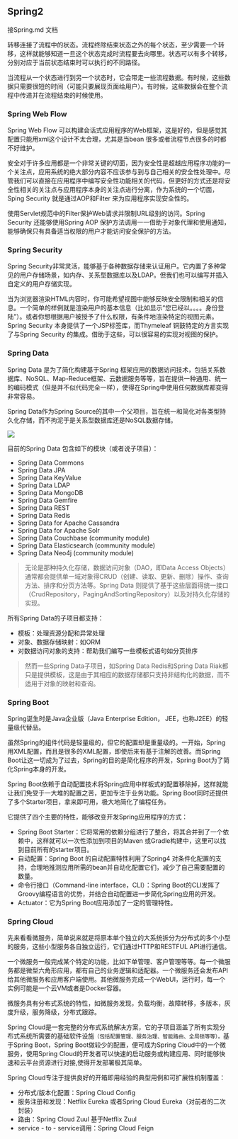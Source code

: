## Spring2
接Spring.md 文档


转移连接了流程中的状态。流程终除结束状态之外的每个状态，至少需要一个转移，这样就能够知道一旦这个状态完成时流程要去向哪里。状态可以有多个转移，分别对应于当前状态结束时可以执行的不同路径。



当流程从一个状态进行到另一个状态时，它会带走一些流程数据。有时候，这些数据只需要很短的时间（可能只要展现页面给用户）。有时候，这些数据会在整个流程中传递并在流程结束的时候使用。


### Spring Web Flow
Spring Web  Flow 可以构建会话式应用程序的Web框架，这是好的，但是感觉其配置只能用xml这个设计不太合理，尤其是当bean 很多或者流程节点很多的时都不好维护。

安全对于许多应用都是一个非常关键的切面，因为安全性是超越应用程序功能的一个关注点，应用系统的绝大部分内容不应该参与到与自己相关的安全性处理中。尽管我们可以直接在应用程序中编写安全性功能相关的代码，但更好的方式还是将安全性相关的关注点与应用程序本身的关注点进行分离，作为系统的一个切面，Sping Security 就是通过AOP和Filter 来为应用程序实现安全性的。


使用Servlet规范中的Filter保护Web请求并限制URL级别的访问。Spring Security 还能够使用Spring AOP 保护方法调用一一借助于对象代理和使用通知，能够确保只有具备适当权限的用户才能访问安全保护的方法。


### Spring Security

Spring Security非常灵活，能够基于各种数据存储来认证用户。它内置了多种常见的用户存储场景，如内存、关系型数据库以及LDAP。但我们也可以编写并插入自定义的用户存储实现。

当为浏览器渲染HTML内容时，你可能希望视图中能够反映安全限制和相关的信息。一个简单的样例就是渲染用户的基本信息（比如显示“您已经以。。。。身份登陆”）。或者你想根据用户被授予了什么权限，有条件地渲染特定的视图元素。Spring Security 本身提供了一个JSP标签库，而Thymeleaf 铜鼓特定的方言实现了与Spring Security 的集成。借助于这些，可以很容易的实现对视图的保护。


### Spring Data
Spring Data 是为了简化构建基于Spring 框架应用的数据访问技术，包括关系数据库、NoSQL、Map-Reduce框架、云数据服务等等，旨在提供一种通用、统一的编码模式（但是并不似代码完全一样），使得在Spring中使用任何数据库都变得非常容易。


Spring Data作为Spring Source的其中一个父项目，旨在统一和简化对各类型持久化存储，而不拘泥于是关系型数据库还是NoSQL数据存储。

![](https://img2018.cnblogs.com/blog/1231979/201912/1231979-20191209101123839-1914723452.png)


目前的Spring Data 包含如下的模块（或者说子项目）：
- Spring Data Commons
- Spring Data JPA
- Spring Data KeyValue
- Spring Data LDAP
- Spring Data MongoDB
- Spring Data Gemfire
- Spring Data REST
- Spring Data Redis
- Spring Data for Apache Cassandra
- Spring Data for Apache Solr
- Spring Data Couchbase (community module)
- Spring Data Elasticsearch (community module)
- Spring Data Neo4j (community module)


>无论是那种持久化存储，数据访问对象（DAO，即Data Access Objects）通常都会提供单一域对象得CRUD（创建、读取、更新、删除）操作、查询方法、排序和分页方法等。Spring Data 则提供了基于这些层面得统一接口（CrudRepository，PagingAndSortingRepository）以及对持久化存储的实现。


所有Spring Data的子项目都支持：
- 模板：处理资源分配和异常处理
- 对象、数据存储映射：如ORM
- 对数据访问对象的支持：帮助我们编写一些模板式语句如分页排序

>然而一些Spring Data子项目，如Spring Data Redis和Spring Data Riak都只是提供模板，这是由于其相应的数据存储都只支持非结构化的数据，而不适用于对象的映射和查询。


### Spring Boot

Spring诞生时是Java企业版（Java Enterprise Edition， JEE，也称J2EE）的轻量级代替品。


虽然Spring的组件代码是轻量级的，但它的配置却是重量级的。一开始，Spring用XML配置，而且是很多的XML配置，即使后来有基于注解的改善。而Spring Boot让这一切成为了过去，Spring的目的是简化程序的开发，Spring Boot为了简化Spring本身的开发。


Spring Boot依赖于自动配置技术将Spring应用中样板式的配置移除掉，这样就能让我们免受于一大堆的配置之苦，更加专注于业务功能。Spring Boot同时还提供了多个Starter项目，拿来即可用，极大地简化了编程任务。


它提供了四个主要的特性，能够改变开发Spring应用程序的方式：

- Spring Boot Starter：它将常用的依赖分组进行了整合，将其合并到了一个依赖中，这样就可以一次性添加到项目的Maven 或Gradle构建中，这里可以找到目前所有的starter项目。
- 自动配置：Spring Boot 的自动配置特性利用了Spring4 对条件化配置的支持，合理地推测应用所需的bean并自动化配置它们，减少了自己需要配置的数量。
- 命令行接口（Command-line interface，CLI）：Spring Boot的CLI发挥了Groovy编程语言的优势，并结合自动配置进一步简化Spring应用的开发。
- Actuator：它为Spring Boot应用添加了一定的管理特性。



### Spring Cloud
先来看看微服务，简单说来就是将原本单个独立的大系统拆分为分布式的多个小型的服务，这些小型服务各自独立运行，它们通过HTTP和RESTFUL API进行通信。



一个微服务一般完成某个特定的功能，比如下单管理、客户管理等等。每一个微服务都是微型六角形应用，都有自己的业务逻辑和适配器。一个微服务还会发布API给其他微服务和应用客户端使用。其他微服务完成一个WebUI，运行时，每一个实例可能是一个云VM或者是Docker容器。

微服务具有分布式系统的特性，如微服务发现，负载均衡，故障转移，多版本，灰度升级，服务降级，分布式跟踪。

Spring Cloud是一套完整的分布式系统解决方案，它的子项目涵盖了所有实现分布式系统所需要的基础软件设施`（包括配置管理、服务治理、智能路由、全局锁等等）。`基于Spring Boot，Spring Boot做较少的配置，便可成为Spring Cloud中的一个微服务，使用Spring Cloud的开发者可以快速的启动服务或构建应用、同时能够快速和云平台资源进行对接,使得开发部署极其简单。


Spring Cloud专注于提供良好的开箱即用经验的典型用例和可扩展性机制覆盖：
- 分布式/版本化配置：Spring Cloud Config
- 服务注册和发现：Netflix Eureka 或者Spring Cloud Eureka（对前者的二次封装）
- 路由：Spring Cloud Zuul 基于Netflix Zuul
- service - to - service调用：Spring Cloud Feign